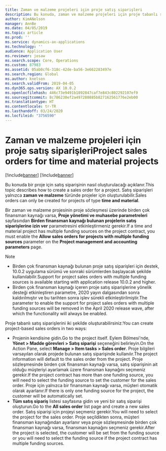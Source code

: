 ```yaml
---
title: Zaman ve malzeme projeleri için proje satış siparişleri
description: Bu konuda, zaman ve malzeme projeleri için proje tabanlı satış siparişlerinin nasıl oluşturulacağı açıklanmaktadır.
author: KimANelson
manager: AnnBe
ms.date: 04/05/2019
ms.topic: article
ms.prod: ''
ms.service: dynamics-ax-applications
ms.technology: ''
audience: Application User
ms.reviewer: josaw
ms.search.scope: Core, Operations
ms.custom: 87983
ms.assetid: 05ab0cf6-318c-42de-ba56-3e662283497e
ms.search.region: Global
ms.author: knelson
ms.search.validFrom: 2019-04-05
ms.dyn365.ops.version: AX 10.0.2
ms.openlocfilehash: 446c73e9491b1892847caf7e843c802292107ef9
ms.sourcegitcommit: 8c786230ef2a497280885b827162561776e2eb00
ms.translationtype: HT
ms.contentlocale: tr-TR
ms.lasthandoff: 03/24/2020
ms.locfileid: "3756590"
---
```

# <a name="project-sales-orders-for-time-and-material-projects"></a><span data-ttu-id="bbf3b-103">Zaman ve malzeme projeleri için proje satış siparişleri</span><span class="sxs-lookup"><span data-stu-id="bbf3b-103">Project sales orders for time and material projects</span></span>

[!include[banner](../includes/banner.md)]
[!include[banner](../includes/preview-banner.md)]

<span data-ttu-id="bbf3b-104">Bu konuda bir proje için satış siparişinin nasıl oluşturulacağı açıklanır.</span><span class="sxs-lookup"><span data-stu-id="bbf3b-104">This topic describes how to create a sales order for a project.</span></span> <span data-ttu-id="bbf3b-105">Satış siparişleri yalnızca **zaman ve malzeme** türünde projeler için oluşturulabilir.</span><span class="sxs-lookup"><span data-stu-id="bbf3b-105">Sales orders can only be created for projects of type **time and material**.</span></span>

<span data-ttu-id="bbf3b-106">Bir zaman ve malzeme projesinin proje sözleşmesi üzerinde birden çok finansman kaynağı varsa, **Proje yönetimi ve muhasebe parametreleri** sayfasından **Birden finansman kaynağı bulunan projelerin satış siparişlerine izin ver** parametresini etkinleştirmeniz gerekir.</span><span class="sxs-lookup"><span data-stu-id="bbf3b-106">If a time and material project has multiple funding sources on the project contract, you must enable the **Allow sales orders for projects with multiple funding sources** parameter on the **Project management and accounting parameters** page.</span></span> 

> [!NOTE]
> - <span data-ttu-id="bbf3b-107">Birden çok finansman kaynağı bulunan proje satış siparişleri için destek, 10.0.2 uygulama sürümü ve sonraki sürümlerden başlayacak şekilde kullanılabilir.</span><span class="sxs-lookup"><span data-stu-id="bbf3b-107">Support for project sales orders with multiple funding sources is available starting with application release 10.0.2 and higher.</span></span>
> - <span data-ttu-id="bbf3b-108">Birden çok finansman kaynağı içeren proje satış siparişlerine yönelik desteği etkinleştiren parametre, 2020 yayın dalgasından sonra kaldırılmıştır ve bu tarihten sonra işlev sürekli etkinleştirilmiştir.</span><span class="sxs-lookup"><span data-stu-id="bbf3b-108">The parameter to enable the support for project sales orders with multiple funding sources will be removed in the April 2020 release wave, after which the functionality will always be enabled.</span></span>

<span data-ttu-id="bbf3b-109">Proje tabanlı satış siparişlerini iki şekilde oluşturabilirsiniz:</span><span class="sxs-lookup"><span data-stu-id="bbf3b-109">You can create project-based sales orders in two ways:</span></span>

- <span data-ttu-id="bbf3b-110">Projenin kendisine gidin.</span><span class="sxs-lookup"><span data-stu-id="bbf3b-110">Go to the project itself.</span></span> <span data-ttu-id="bbf3b-111">Eylem Bölmesi'nde, **Yönet > Madde görevleri > Satış siparişi** seçeneğini belirleyin.</span><span class="sxs-lookup"><span data-stu-id="bbf3b-111">On the Action Pane, select **Manage > Item tasks > Sales order**.</span></span> <span data-ttu-id="bbf3b-112">Proje bilgileri varsayılan olarak projede bulunan satış siparişinde kullanılır.</span><span class="sxs-lookup"><span data-stu-id="bbf3b-112">The project information will default to the sales order from the project.</span></span> <span data-ttu-id="bbf3b-113">Proje sözleşmesinde birden çok finansman kaynağı varsa, satış siparişinin ait olduğu müşteriyi ayarlamak üzere finansman kaynağını seçmeniz gerekir.</span><span class="sxs-lookup"><span data-stu-id="bbf3b-113">If the project contract has more than one funding source, you will need to select the funding source to set the customer for the sales order.</span></span> <span data-ttu-id="bbf3b-114">Proje için yalnızca bir finansman kaynağı varsa, müşteri otomatik olarak ayarlanır.</span><span class="sxs-lookup"><span data-stu-id="bbf3b-114">If there is only one funding source for the project, the customer will be automatically set.</span></span>
- <span data-ttu-id="bbf3b-115">**Tüm satış sipariş** listesi sayfasına gidin ve yeni bir satış siparişi oluşturun.</span><span class="sxs-lookup"><span data-stu-id="bbf3b-115">Go to the **All sales order** list page and create a new sales order.</span></span> <span data-ttu-id="bbf3b-116">Satış siparişi için projeyi seçmeniz gerekir.</span><span class="sxs-lookup"><span data-stu-id="bbf3b-116">You will need to select the project for the sales order.</span></span> <span data-ttu-id="bbf3b-117">Proje seçildikten sonra, müşteri finansman kaynağından ayarlanır veya proje sözleşmesinde birden çok finansman kaynağı varsa, finansman kaynağını seçmeniz gerekir.</span><span class="sxs-lookup"><span data-stu-id="bbf3b-117">After the project is selected, the customer will be set from the funding source or you will need to select the funding source if the project contract has multiple funding sources.</span></span>

